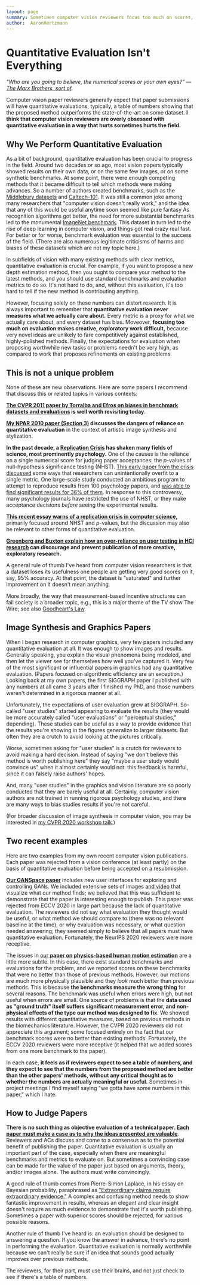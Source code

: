 ```yaml
---
layout: page
summary: Sometimes computer vision reviewers focus too much on scores, especially for image synthesis papers.
author:  AaronHertzmann
---
```



# Quantitative Evaluation Isn't Everything

*"Who are you going to believe, the numerical scores or your own eyes?" — [The Marx Brothers, sort of](https://www.youtube.com/watch?v=cHxGUe1cjzM).*


Computer vision paper reviewers generally expect that paper submissions will have quantitative evaluations, typically, a table of numbers showing that the proposed method outperforms the state-of-the-art on some dataset. **I think that computer vision reviewers are overly obsessed with quantitative evaluation in a way that hurts sometimes hurts the field.** 

Why We Perform Quantitative Evaluation
---

As a bit of background, quantitative evaluation has been crucial to progress in the field. Around two decades or so ago, most vision papers typically showed results on their own data, or on the same few images, or on some synthetic benchmarks. At some point, there were enough competing methods that it became difficult to tell which methods were making advances. So a number of authors created benchmarks, such as the [Middlebury datasets](https://vision.middlebury.edu/stereo/data/) and [Caltech-101](http://www.vision.caltech.edu/Image_Datasets/Caltech101/). 
It was still a common joke among many researchers that "computer vision doesn't really work," and the idea that any of this would be useful anytime soon seemed like pure fantasy
As recognition algorithms got better, the need for more substantial benchmarks led to the monumental [ImageNet benchmark](https://en.wikipedia.org/wiki/ImageNet). This dataset in turn led to the rise of deep learning in computer vision, and things got real crazy real fast. For better or for worse, benchmark evaluation was essential to the success of the field. (There are also numerous legitimate criticisms of harms and biases of these datasets which are not my topic here.)

In subfields of vision with many existing methods with clear metrics, quantitative evaluation is crucial. For example, if you want to propose a new depth estimation method, then you ought to compare your method to the latest methods, and you should use standard benchmarks and evaluation metrics to do so. It's not hard to do, and, without this evaluation, it's too hard to tell if the new method is contributing anything.

However, focusing solely on these numbers can distort research. It is always important to remember that **quantitative evaluation never measures what we actually care about.**  Every metric is a proxy for what we actually care about, and every dataset has bias.   Moveover, **focusing too much on evaluation makes creative, exploratory work difficult,** because very novel ideas are unlikely to fare competitively against established, highly-polished methods. Finally, the expectations for evaluation when proposing worthwhile new tasks or problems needn't be very high, as compared to work that proposes refinements on existing problems.


This is not a unique problem
---

None of these are new observations. Here are some papers I recommend that discuss this or related topics in various contexts:

**[The CVPR 2011 paper by Torralba and Efros on biases in benchmark datasets and evaluations](http://people.csail.mit.edu/torralba/publications/datasets_cvpr11.pdf) is well worth revisiting today**.

**[My NPAR 2010 paper (Section 3)](http://www.dgp.toronto.edu/~hertzman/ScienceOfArt/) discusses the dangers of reliance on quantitative evaluation** in the context of artistic image synthesis and stylization.

**In the past decade, a [Replication Crisis](https://en.wikipedia.org/wiki/Replication_crisis) has shaken many fields of science, most prominently psychology.** One of the causes is the reliance on a single numerical score for judging paper acceptances: the *p*-values of null-hypothesis significance testing (NHST).  [This early paper from the crisis discussed](https://journals.sagepub.com/doi/10.1177/0956797611417632) some ways that researchers can unintentionally overfit to a single metric.  One large-scale study conducted an ambitious program to attempt to reproduce results from 100 psychology papers, and [was able to find significant results for 36% of them](https://science.sciencemag.org/content/349/6251/aac4716). In response to this controversy, many psychology journals have restricted the use of NHST, or they make acceptance decisions *before* seeing the experimental results. 

**[This recent essay warns of a replication crisis in computer science,](https://cacm.acm.org/magazines/2020/8/246369-threats-of-a-replication-crisis-in-empirical-computer-science/fulltext)** primarily focused around NHST and *p*-values, but the discussion may also be relevant to other forms of quantitative evaluation.

**[Greenberg and Buxton explain how an over-reliance on user testing in HCI research](https://www.billbuxton.com/usabilityHarmful.pdf) can discourage and prevent publication of more creative, exploratory research.**

A general rule of thumb I've heard from computer vision researchers is that a dataset loses its usefulness one people are getting very good scores on it, say, 95% accuracy. At that point, the dataset is "saturated" and further improvement on it doesn't mean anything.

More broadly, the way that measurement-based incentive structures can fail society is a broader topic, e.g., this is a major theme of the TV show The Wire; see also [Goodheart's Law](https://www.nature.com/news/watch-out-for-cheats-in-citation-game-1.20246).


Image Synthesis and Graphics Papers
---

When I began research in computer graphics, very few papers included any quantitative evaluation at all. It was enough to show images and results. Generally speaking, you explain the visual phenomena being modeled, and then let the viewer see for themselves how well you've captured it. Very few of the most significant or influential papers in graphics had any quantitative evaluation.  (Papers focused on algorithmic efficiency are an exception.)  Looking back at my own papers, the first SIGGRAPH paper I published with any numbers at all came 3 years after I finished my PhD, and those numbers weren't determined in a rigorous manner at all.

Unfortunately, the expectations of user evaluation grew at SIGGRAPH. So-called "user studies" started appearing to evaluate the results (they would be more accurately called "user evaluations" or "perceptual studies," depending). These studies can be useful as a way to provide evidence that the results you're showing in the figures generalize to larger datasets. But often they are a crutch to avoid looking at the pictures critically. 

Worse, sometimes asking for "user studies" is a crutch for reviewers to avoid making a hard decision. Instead of saying "we don't believe this method is worth publishing here" they say "maybe a user study would convince us" when it almost certainly would not: this feedback is harmful, since it can falsely raise authors' hopes.

And, many "user studies" in the graphics and vision literature are so poorly conducted that they are barely useful at all.  Certainly, computer vision authors are not trained in running rigorous psychology studies, and there are many ways to bias studies results if you're not careful. 

(For broader discussion of image synthesis in computer vision, you may be interested in [my CVPR 2020 workshop talk](https://www.youtube.com/watch?v=wCRJBy_LPVY).)

Two recent examples
---
Here are two examples from my own recent computer vision publications. Each paper was rejected from a vision conference (at least partly) on the basis of quantitative evaluation before being accepted on a resubmission.


[**Our GANSpace paper**](https://arxiv.org/abs/2004.02546) includes new user interfaces for exploring and controlling GANs.  We included extensive sets of images [and video](https://www.youtube.com/watch?v=jdTICDa_eAI) that visualize what our method finds; we believed that this was sufficient to demonstrate that the paper is interesting enough to publish.  This paper was rejected from ECCV 2020 in large part because the lack of quantitative evaluation. The reviewers did not say what evaluation they thought would be useful, or what method we should compare to (there was no relevant baseline at the time), or why evaluation was necessary, or what question needed answering; they seemed simply to believe that all papers must have quantitative evaluation.  Fortunately, the NeurIPS 2020 reviewers were more receptive.

The issues in [our **paper on physics-based human motion estimation**](https://geometry.stanford.edu/projects/human-dynamics-eccv-2020/) are a little more subtle. In this case, there exist standard benchmarks and evaluations for the problem, and we reported scores on these benchmarks that were no better than those of previous methods.  However, our motions are much more physically plausible and they *look* much better than previous methods. This is because **the benchmarks measure the wrong thing** for several reasons. The benchmark was useful when errors were high, but not useful when errors are small.  One source of problems is that the **data used as "ground truth" itself suffers significant measurement error, and non-physical effects of the type our method was designed to fix**.  We showed results with different quantitative measures, based on previous methods in the biomechanics literature. However, the CVPR 2020 reviewers did not appreciate this argument; some focused entirely on the fact that our benchmark scores were no better than existing methods.  Fortunately, the ECCV 2020 reviewers were more receptive (it helped that we added scores from one more benchmark to the paper).

In each case, **it feels as if reviewers expect to see a table of numbers, and they expect to see that the numbers from the proposed method are better than the other papers' methods, without any critical thought as to whether the numbers are actually meaningful or useful.** Sometimes in project meetings I find myself saying "we gotta have some numbers in this paper," which I hate.


How to Judge Papers
---

**There is no such thing as objective evaluation of a technical paper. [Each paper must make a case as to why the ideas presented are valuable](/2020/07/13/rebuttals.html)**. Reviewers and ACs discuss and come to a consensus as to the potential benefit of publishing the paper.  Quantitative evaluation is usually an important part of the case, especially when there are meaningful benchmarks and metrics to evaluate on. But sometimes a convincing case can be made for the value of the paper just based on  arguments, theory, and/or images alone.  The authors must write convincingly. 

A good rule of thumb comes from Pierre-Simon Laplace, in his essay on Bayesian probability, paraphrased as ["Extraordinary claims require extraordinary evidence."](https://en.wikipedia.org/wiki/Sagan_standard) A complex and confusing method needs to show fantastic improvement in results, whereas an elegant and clear insight doesn't require as much evidence to demonstrate that it's worth publishing.  Sometimes a paper with superior scores should be rejected, for various possible reasons.

Another rule of thumb I've heard is: an evaluation should be designed to answering a question. If you know the answer in advance, there's no point in performing the evaluation.  Quantitative evaluation is normally worthwhile because we can't really be sure if an idea that sounds good actually improves over previous methods.

The reviewers, for their part, must use their brains, and not just check to see if there's a table of numbers.
